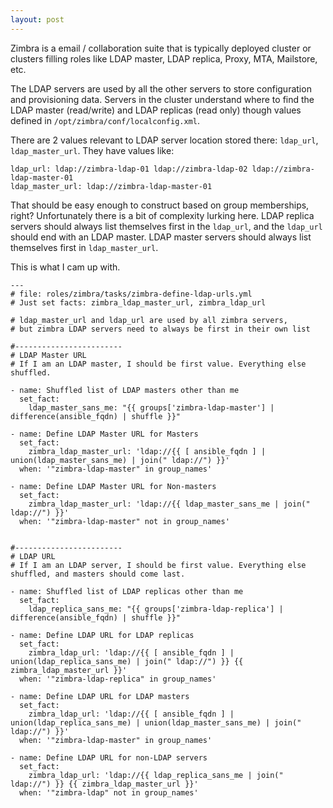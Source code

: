 ```yaml
---
layout: post
---
```


Zimbra is a email / collaboration suite that is typically deployed cluster or clusters filling roles like LDAP master, LDAP replica, Proxy, MTA, Mailstore, etc.

The LDAP servers are used by all the other servers to store configuration and provisioning data. Servers in the cluster understand where to find the LDAP master (read/write) and LDAP replicas (read only) though values defined in `/opt/zimbra/conf/localconfig.xml`.

There are 2 values relevant to LDAP server location stored there: `ldap_url`, `ldap_master_url`. They have values like:

```
ldap_url: ldap://zimbra-ldap-01 ldap://zimbra-ldap-02 ldap://zimbra-ldap-master-01
ldap_master_url: ldap://zimbra-ldap-master-01
```

That should be easy enough to construct based on group memberships, right? Unfortunately there is a bit of complexity lurking here. LDAP replica servers should always list themselves first in the `ldap_url`, and the `ldap_url` should end with an LDAP master. LDAP master servers should always list themselves first in `ldap_master_url`.

This is what I cam up with.

```
---
# file: roles/zimbra/tasks/zimbra-define-ldap-urls.yml
# Just set facts: zimbra_ldap_master_url, zimbra_ldap_url

# ldap_master_url and ldap_url are used by all zimbra servers,
# but zimbra LDAP servers need to always be first in their own list

#------------------------
# LDAP Master URL
# If I am an LDAP master, I should be first value. Everything else shuffled.

- name: Shuffled list of LDAP masters other than me
  set_fact: 
    ldap_master_sans_me: "{{ groups['zimbra-ldap-master'] | difference(ansible_fqdn) | shuffle }}"

- name: Define LDAP Master URL for Masters
  set_fact:
    zimbra_ldap_master_url: 'ldap://{{ [ ansible_fqdn ] | union(ldap_master_sans_me) | join(" ldap://") }}'
  when: '"zimbra-ldap-master" in group_names'

- name: Define LDAP Master URL for Non-masters
  set_fact:
    zimbra_ldap_master_url: 'ldap://{{ ldap_master_sans_me | join(" ldap://") }}'
  when: '"zimbra-ldap-master" not in group_names'


#------------------------
# LDAP URL
# If I am an LDAP server, I should be first value. Everything else shuffled, and masters should come last.

- name: Shuffled list of LDAP replicas other than me
  set_fact: 
    ldap_replica_sans_me: "{{ groups['zimbra-ldap-replica'] | difference(ansible_fqdn) | shuffle }}"

- name: Define LDAP URL for LDAP replicas
  set_fact:
    zimbra_ldap_url: 'ldap://{{ [ ansible_fqdn ] | union(ldap_replica_sans_me) | join(" ldap://") }} {{ zimbra_ldap_master_url }}'
  when: '"zimbra-ldap-replica" in group_names'

- name: Define LDAP URL for LDAP masters
  set_fact:
    zimbra_ldap_url: 'ldap://{{ [ ansible_fqdn ] | union(ldap_replica_sans_me) | union(ldap_master_sans_me) | join(" ldap://") }}'
  when: '"zimbra-ldap-master" in group_names'

- name: Define LDAP URL for non-LDAP servers
  set_fact:
    zimbra_ldap_url: 'ldap://{{ ldap_replica_sans_me | join(" ldap://") }} {{ zimbra_ldap_master_url }}'
  when: '"zimbra-ldap" not in group_names'
```
